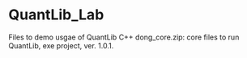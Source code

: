 # QuantLib_Lab
Files to demo usgae of QuantLib C++
dong_core.zip: core files to run QuantLib, exe project, ver. 1.0.1.
